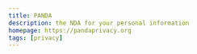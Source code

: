 ```yaml
---
title: PANDA
description: the NDA for your personal information
homepage: https://pandaprivacy.org
tags: [privacy]
---
```

